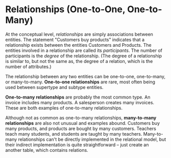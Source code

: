 # Relationships \(One-to-One, One-to-Many\)

At the conceptual level, _relationships_ are simply associations between entities. The statement "Customers buy products" indicates that a relationship exists between the entities Customers and Products. The entities involved in a relationship are called its _participants_. The number of participants is the _degree_ of the relationship. \(The degree of a relationship is similar to, but not the same as, the degree of a relation, which is the number of attributes.\)

The relationship between any two entities can be one-to-one, one-to-many, or many-to-many. **One-to-one relationships** are rare, most often being used between supertype and subtype entities.

**One-to-many relationships** are probably the most common type. An invoice includes many products. A salesperson creates many invoices. These are both examples of one-to-many relationships.

Although not as common as one-to-many relationships, **many-to-many relationships** are also not unusual and examples abound. Customers buy many products, and products are bought by many customers. Teachers teach many students, and students are taught by many teachers. Many-to-many relationships can't be directly implemented in the relational model, but their indirect implementation is quite straightforward – just create an another table, which contains relations.

